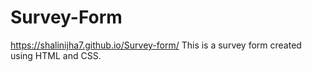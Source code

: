 # Survey-Form
https://shalinijha7.github.io/Survey-form/
This is a survey form created using HTML and CSS.
